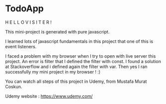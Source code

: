 # TodoApp
 
H E L L O   V I S I T E R !

This mini-project is generated with pure javascript.

I learned lots of javascript fundamentals in this project that one of this is event listeners.

I faced a problem with my browser when I try to open with live server this project. An error is filter that I defined the filter with const. I found a solution at Stackoverflow and i defined again the filter with var. Then yes I ran successfully my mini project in my browser ! :)

You can watch all steps of this project in Udemy, from Mustafa Murat Coskun.

Udemy website : https://www.udemy.com/
